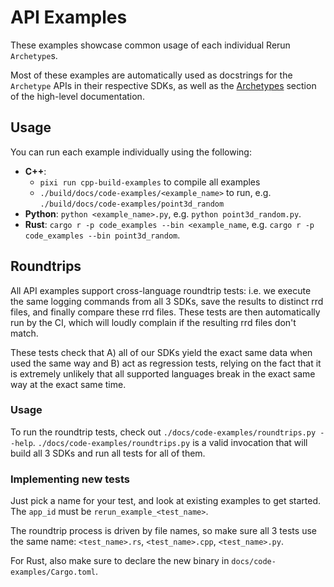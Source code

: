 # API Examples

These examples showcase common usage of each individual Rerun `Archetype`s.

Most of these examples are automatically used as docstrings for the `Archetype` APIs in their respective SDKs, as well as the [Archetypes](https://www.rerun.io/docs/reference/types) section of the high-level documentation.

## Usage

You can run each example individually using the following:

- **C++**:
  - `pixi run cpp-build-examples` to compile all examples
  - `./build/docs/code-examples/<example_name>` to run, e.g. `./build/docs/code-examples/point3d_random`
- **Python**: `python <example_name>.py`, e.g. `python point3d_random.py`.
- **Rust**: `cargo r -p code_examples --bin <example_name`, e.g. `cargo r -p code_examples --bin point3d_random`.

## Roundtrips

All API examples support cross-language roundtrip tests: i.e. we execute the same logging commands from all 3 SDKs, save the results to distinct rrd files, and finally compare these rrd files.
These tests are then automatically run by the CI, which will loudly complain if the resulting rrd files don't match.

These tests check that A) all of our SDKs yield the exact same data when used the same way and B) act as regression tests, relying on the fact that it is extremely unlikely that all supported languages break in the exact same way at the exact same time.

### Usage

To run the roundtrip tests, check out `./docs/code-examples/roundtrips.py --help`.
`./docs/code-examples/roundtrips.py` is a valid invocation that will build all 3 SDKs and run all tests for all of them.

### Implementing new tests

Just pick a name for your test, and look at existing examples to get started.  The `app_id` must be `rerun_example_<test_name>`.

The roundtrip process is driven by file names, so make sure all 3 tests use the same name: `<test_name>.rs`, `<test_name>.cpp`, `<test_name>.py`.

For Rust, also make sure to declare the new binary in `docs/code-examples/Cargo.toml`.

